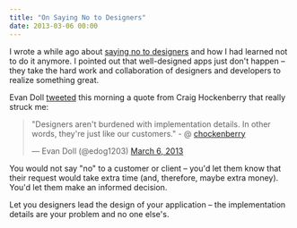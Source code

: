 ```yaml
---
title: "On Saying No to Designers"
date: 2013-03-06 00:00
---
```


I wrote a while ago about [saying no to designers](https://ashfurrow.com/blog/2012/05/stop-saying-no-to-your-designer) and how I had learned not to do it anymore. I pointed out that well-designed apps just don't happen – they take the hard work and collaboration of designers and developers to realize something great.

Evan Doll [tweeted](https://twitter.com/edog1203/status/309275190410485760) this morning a quote from Craig Hockenberry that really struck me:

> "Designers aren't burdened with implementation details. In other words, they're just like our customers." - @ [chockenberry](https://twitter.com/chockenberry)
> 
> — Evan Doll (@edog1203) [March 6, 2013](https://twitter.com/edog1203/status/309275190410485760)<script async="" src="//platform.twitter.com/widgets.js" charset="utf-8"></script>

You would not say "no" to a customer or client – you'd let them know that their request would take extra time (and, therefore, maybe extra money). You'd let them make an informed decision.

Let you designers lead the design of your application – the implementation details are your problem and no one else's.

<!-- more -->
